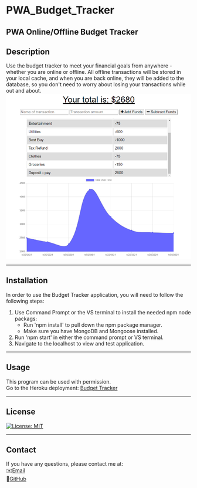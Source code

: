 # PWA_Budget_Tracker
PWA Online/Offline Budget Tracker
---

## Description

Use the budget tracker to meet your financial goals from anywhere - whether you are online or offline. All offline transactions will be stored in your local cache, and when you are back online, they will be added to the database, so you don't need to worry about losing your transactions while out and about.
![screenshot1](./public/images/budget_tracker.PNG)

---

## Installation

In order to use the Budget Tracker application, you will need to follow the following steps:

1. Use Command Prompt or the VS terminal to install the needed npm node packags:
   - Run 'npm install' to pull down the npm package manager.
   - Make sure you have MongoDB and Mongoose installed.
3. Run 'npm start' in either the command prompt or VS terminal.
4. Navigate to the localhost to view and test application.

---

## Usage

This program can be used with permission.\
Go to the Heroku deployment:
[Budget Tracker](https://git.heroku.com/murmuring-waters-92136.git)

---

## License

[![License: MIT](https://img.shields.io/badge/License-MIT-yellow.svg)](https://opensource.org/licenses/MIT)

---

## Contact

If you have any questions, please contact me at:\
✉️[Email](mailto:hrkoren@gmail.com)\
📂[GitHub](https://github.com/hrkoren)